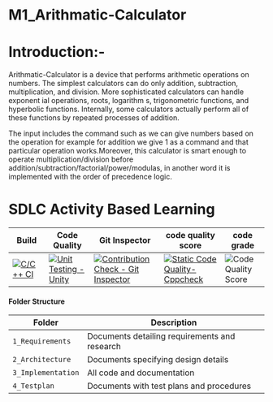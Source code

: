 # M1_Arithmatic-Calculator




# Introduction:-   
 Arithmatic-Calculator is a device that performs arithmetic operations on numbers. The simplest calculators can do only addition, subtraction, multiplication, and division. More sophisticated calculators can handle exponent ial operations, roots, logarithm s, trigonometric functions, and hyperbolic functions. Internally, some calculators actually perform all of these functions by repeated processes of addition.

The input includes the command such as we can give numbers based on the operation for example for addition we give 1 as a command and that particular operation works.Moreover, this calculator is smart enough to operate multiplication/division before addition/subtraction/factorial/power/modulas, in another word it is implemented with the
order of precedence logic.
  

# SDLC Activity Based Learning
Build | Code Quality | Git Inspector | code quality score | code grade |
|---------|------------|-------------|--------------------|------------
|[![C/C++ CI](https://github.com/HiteshMaddi056/M1_Arithmatic-Calculator/actions/workflows/c++.yml/badge.svg)](https://github.com/HiteshMaddi056/M1_Arithmatic-Calculator/actions/workflows/c++.yml)| [![Unit Testing - Unity](https://github.com/HiteshMaddi056/M1_Arithmatic-Calculator/actions/workflows/unity.yml/badge.svg)](https://github.com/HiteshMaddi056/M1_Arithmatic-Calculator/actions/workflows/unity.yml)| [![Contribution Check - Git Inspector](https://github.com/HiteshMaddi056/M1_Arithmatic-Calculator/actions/workflows/codeinspector.yml/badge.svg)](https://github.com/HiteshMaddi056/M1_Arithmatic-Calculator/actions/workflows/codeinspector.yml)|  [![Static Code Quality- Cppcheck](https://github.com/HiteshMaddi056/M1_Arithmatic-Calculator/actions/workflows/cpp.yml/badge.svg)](https://github.com/HiteshMaddi056/M1_Arithmatic-Calculator/actions/workflows/cpp.yml) | ![Code Quality Score](https://api.codiga.io/project/32423/status/svg) |![Code Badge](https://api.codiga.io/project/32423/score/svg)

#### Folder Structure
Folder             | Description
-------------------| -----------------------------------------
`1_Requirements`   | Documents detailing requirements and research
`2_Architecture`         | Documents specifying design details
`3_Implementation` | All code and documentation
`4_Testplan`      | Documents with test plans and procedures
